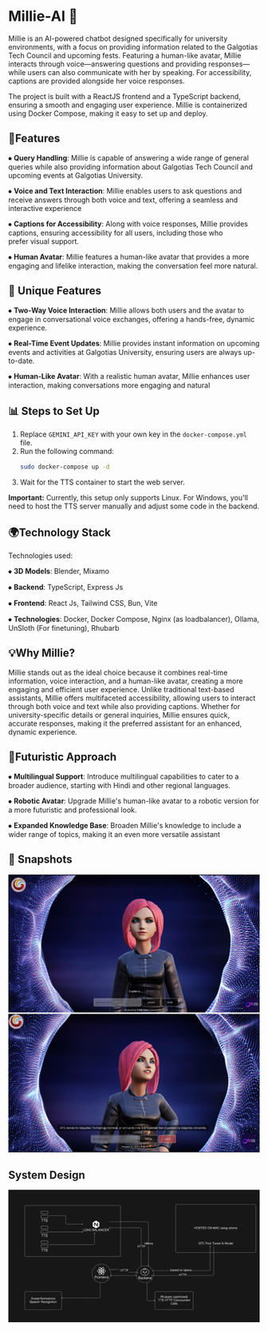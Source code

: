 # Millie-AI 🤖


Millie is an AI-powered chatbot designed specifically for university environments, with a focus on providing information related to the Galgotias Tech Council and upcoming fests. Featuring a human-like avatar, Millie interacts through voice—answering questions and providing responses—while users can also communicate with her by speaking. For accessibility, captions are provided alongside her voice responses.

The project is built with a ReactJS frontend and a TypeScript backend, ensuring a smooth and engaging user experience. Millie is containerized using Docker Compose, making it easy to set up and deploy. 

## 🔧Features
⦁ **Query Handling**:
Millie is capable of answering a wide range of general queries while also providing information about Galgotias Tech Council and upcoming events at Galgotias University.

⦁ **Voice and Text Interaction**:
Millie enables users to ask questions and receive answers through both voice and text, offering a seamless and interactive experience

⦁ **Captions for Accessibility**:
Along with voice responses, Millie provides captions, ensuring accessibility for all users, including those who prefer visual support.

⦁ **Human Avatar**:
Millie features a human-like avatar that provides a more engaging and lifelike interaction, making the conversation feel more natural.
## 🚀 Unique Features
⦁ **Two-Way Voice Interaction**:
Millie allows both users and the avatar to engage in conversational voice exchanges, offering a hands-free, dynamic experience.

⦁ **Real-Time Event Updates**:
Millie provides instant information on upcoming events and activities at Galgotias University, ensuring users are always up-to-date.

⦁ **Human-Like Avatar**:
With a realistic human avatar, Millie enhances user interaction, making conversations more engaging and natural
## 📊 Steps to Set Up
1. Replace `GEMINI_API_KEY` with your own key in the `docker-compose.yml` file.
2. Run the following command:
   ```bash
   sudo docker-compose up -d
   ```
3. Wait for the TTS container to start the web server.

**Important:** Currently, this setup only supports Linux. For Windows, you'll need to host the TTS server manually and adjust some code in the backend.
## 🌍Technology Stack
Technologies used: 

⦁ **3D Models**: Blender, Mixamo

⦁ **Backend**: TypeScript, Express Js

⦁ **Frontend**: React Js, Tailwind CSS, Bun, Vite

⦁ **Technologies**: Docker, Docker Compose, Nginx (as loadbalancer), Ollama, UnSloth (For finetuning), Rhubarb
## 💡Why Millie?
Millie stands out as the ideal choice because it combines real-time information, voice interaction, and a human-like avatar, creating a more engaging and efficient user experience. Unlike traditional text-based assistants, Millie offers multifaceted accessibility, allowing users to interact through both voice and text while also providing captions. Whether for university-specific details or general inquiries, Millie ensures quick, accurate responses, making it the preferred assistant for an enhanced, dynamic experience.
## 🌌Futuristic Approach
⦁ **Multilingual Support**:
Introduce multilingual capabilities to cater to a broader audience, starting with Hindi and other regional languages.

⦁ **Robotic Avatar**:
Upgrade Millie's human-like avatar to a robotic version for a more futuristic and professional look.

⦁ **Expanded Knowledge Base**:
Broaden Millie's knowledge to include a wider range of topics, making it an even more versatile assistant
## 📸 Snapshots
![image](https://github.com/appledog632/ai_avatar_unoff/blob/main/image2.png)
![image](https://github.com/appledog632/ai_avatar_unoff/blob/main/image1.png)

## System Design
![image](https://github.com/appledog632/ai_avatar_unoff/blob/main/systemdesign.png)


